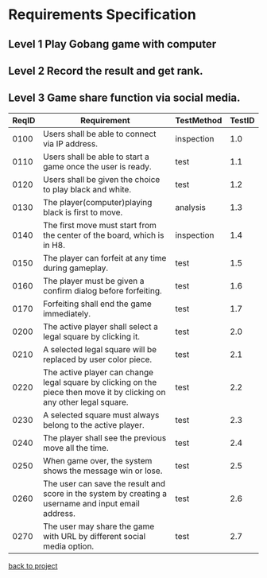 # Requirements Specification

## Level 1 Play Gobang game with computer
## Level 2 Record the result and get rank.
## Level 3 Game share function via social media. 

|ReqID|Requirement|TestMethod|TestID|
|---|---|--|---|
|0100| Users shall be able to connect via IP address. |inspection|1.0|
|0110 |Users shall be able to start a game once the user is ready. |test|1.1|
|0120| Users shall be given the choice to play black and white. |test|1.2|
|0130| The player(computer)playing black is first to move. |analysis|1.3|
|0140|The first move must start from the center of the board, which is in H8. |inspection|1.4|
|0150 |The player can forfeit at any time during gameplay. |test|1.5|
|0160| The player must be given a confirm dialog before forfeiting. |test|1.6|
|0170 | Forfeiting shall end the game immediately. |test|1.7|
|0200| The active player shall select a legal square by clicking it. |test|2.0|
|0210| A selected legal square will be replaced by user color piece. |test|2.1|
|0220| The active player can change legal square by clicking on the piece then move it by clicking on any other legal square. |test|2.2|
|0230| A selected square must always belong to the active player. |test|2.3|
|0240| The player shall see the previous move all the time. |test|2.4|
|0250| When game over, the system shows the message win or lose. |test|2.5|
|0260| The user can save the result and score in the system by creating a username and input email address. |test|2.6|
|0270| The user may share the game with URL by different social media option. |test|2.7|


[back to project](https://github.com/yanxu2021/Gobang-Game-With-Computer)
